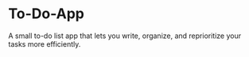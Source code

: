 # To-Do-App
A small to-do list app that lets you write, organize, and reprioritize your tasks more efficiently. 
